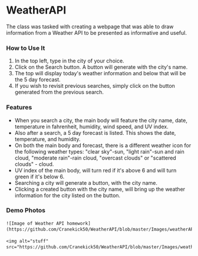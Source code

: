 # WeatherAPI

<body>

<p>The class was tasked with creating a webpage that was able to draw information from a Weather API to be presented as informative and useful.  </p>

<h3>How to Use It</h3>
    <ol>
        <li>In the top left, type in the city of your choice.</li>
        <li>Click on the Search button. A button will generate with the city's name.</li>
        <li>The top will display today's weather information and below that will be the 5 day forecast.</li>
        <li>If you wish to revisit previous searches, simply click on the button generated from the previous search.
    </ol>

<h3>Features</h3>
    <ul>
        <li>When you search a city, the main body will feature the city name, date, temperature in fahrenheit, humidity, wind speed, and UV index.</li>
        <li>Also after a search, a 5 day forecast is listed.  This shows the date, temperature, and humidity.</li>
        <li>On both the main body and forecast, there is a different weather icon for the following weather types: "clear sky"-sun, "light rain"-sun and rain cloud, "moderate rain"-rain cloud, "overcast clouds" or "scattered clouds" - cloud.</li>
        <li>UV index of the main body, will turn red if it's above 6 and will turn green if it's below 6.</li>
        <li>Searching a city will generate a button, with the city name.</li>
        <li>Clicking a created button with the city name, will bring up the weather information for the city listed on the button.</li>
    </ul>

<h3>Demo Photos</h3>

    ![Image of Weather API homework](https://github.com/Cranekick50/WeatherAPI/blob/master/Images/weatherAPI.JPG)

    <img alt="stuff" src="https://github.com/Cranekick50/WeatherAPI/blob/master/Images/weatherAPI.JPG%22/%3E
   

</body>
